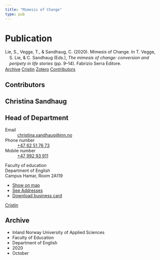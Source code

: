 ```yaml
---
title: "Mimesis of Change"
type: pub
---
```

<h1>Publication</h1>
<article id="csl-bib-container-7STJEVQY" class="csl-bib-container">
  <div class="csl-bib-body" style="line-height: 1.35; padding-left: 1em; text-indent:-1em;">
  <div class="csl-entry">Lie, S., Vegge, T., &amp; Sandhaug, C. (2020). Mimesis of Change. In T. Vegge, S. Lie, &amp; C. Sandhaug (Eds.), <i>The mimesis of change: conversion and peripety in life stories</i> (pp. 9&#x2013;14). Fabrizio Serra Editore.</div>
</div>
  <div class="csl-bib-buttons">
    <a href="#taxonomy-article-7STJEVQY" class="csl-bib-button">Archive</a>
    <a href="https://app.cristin.no/results/show.jsf?id=1841548" alt="Cristin URL" class="csl-bib-button">Cristin</a>
    <a href="http://zotero.org/groups/5022929/items/7STJEVQY" alt="Zotero URL" class="csl-bib-button">Zotero</a>
    <a href="#contributors-article-7STJEVQY" class="csl-bib-button">Contributors</a>
  </div>
  <div id="csl-bib-meta-container-7STJEVQY"></div>
</article>
<div id="csl-bib-meta-7STJEVQY" class="csl-bib-meta">
  <article id="contributors-article-7STJEVQY" class="contributors-article">
    <h1>Contributors</h1>
    <div class="personas">
<div class="vrtx-hinn-person-card">
<div class="info">
<hgroup><h1>Christina Sandhaug</h1>
<h2>Head of Department</h2>
</hgroup><dl>
<dt>Email</dt>
<dd>
<a href="mailto:christina.sandhaug@inn.no">christina.sandhaug@inn.no</a>
</dd>
<dt>Phone number</dt>
<dd><a href="tel:+4762517673">
+47 62 51 76 73
</a></dd>
<dt>Mobile number</dt>
<dd><a href="tel:+4799293911">
+47 992 93 911
</a></dd>
</dl>
<p>
Faculty of education<br>
Department of English<br>
Campus Hamar,
Room 2A119
</p>
<ul class="vrtx-hinn-links">
<li><a href="https://www.google.com/maps?q=60.79636,11.07506">Show on map</a></li>
<li><a href="https://www.inn.no/english/find-an-employee/christina-sandhaug.html#vrtx-hinn-addresses">See Addresses</a></li>
<li><a href="https://www.inn.no/english/find-an-employee/christina-sandhaug.html?vrtx=vcf">Download business card</a></li>
</ul>
</div>
</div>
<a href="https://app.cristin.no/persons/show.jsf?id=18745" alt="Cristin URL" class="personas-cristin">Cristin</a>
</div>
  </article>
  <article id="taxonomy-article-7STJEVQY" class="taxonomy-article">
    <h1>Archive</h1>
    <ul>
      <li>Inland Norway University of Applied Sciences</li>
      <li>Faculty of Education</li>
      <li>Department of English</li>
      <li>2020</li>
      <li>October</li>
    </ul>
  </article>
</div>

